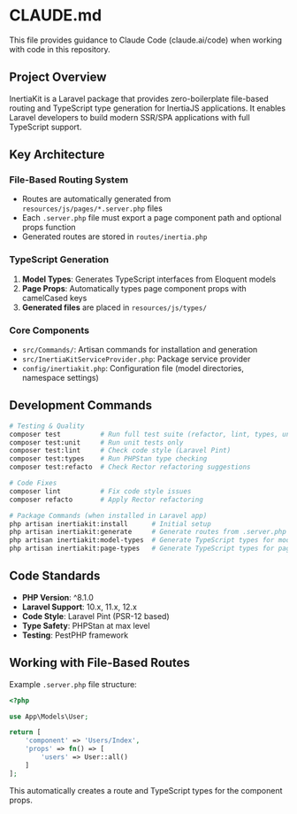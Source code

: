 # CLAUDE.md

This file provides guidance to Claude Code (claude.ai/code) when working with code in this repository.

## Project Overview

InertiaKit is a Laravel package that provides zero-boilerplate file-based routing and TypeScript type generation for InertiaJS applications. It enables Laravel developers to build modern SSR/SPA applications with full TypeScript support.

## Key Architecture

### File-Based Routing System
- Routes are automatically generated from `resources/js/pages/*.server.php` files
- Each `.server.php` file must export a page component path and optional props function
- Generated routes are stored in `routes/inertia.php`

### TypeScript Generation
1. **Model Types**: Generates TypeScript interfaces from Eloquent models
2. **Page Props**: Automatically types page component props with camelCased keys
3. **Generated files** are placed in `resources/js/types/`

### Core Components
- `src/Commands/`: Artisan commands for installation and generation
- `src/InertiaKitServiceProvider.php`: Package service provider
- `config/inertiakit.php`: Configuration file (model directories, namespace settings)

## Development Commands

```bash
# Testing & Quality
composer test          # Run full test suite (refactor, lint, types, unit tests)
composer test:unit     # Run unit tests only
composer test:lint     # Check code style (Laravel Pint)
composer test:types    # Run PHPStan type checking
composer test:refacto  # Check Rector refactoring suggestions

# Code Fixes
composer lint          # Fix code style issues
composer refacto       # Apply Rector refactoring

# Package Commands (when installed in Laravel app)
php artisan inertiakit:install      # Initial setup
php artisan inertiakit:generate     # Generate routes from .server.php files
php artisan inertiakit:model-types  # Generate TypeScript types for models
php artisan inertiakit:page-types   # Generate TypeScript types for page props
```

## Code Standards

- **PHP Version**: ^8.1.0
- **Laravel Support**: 10.x, 11.x, 12.x
- **Code Style**: Laravel Pint (PSR-12 based)
- **Type Safety**: PHPStan at max level
- **Testing**: PestPHP framework

## Working with File-Based Routes

Example `.server.php` file structure:
```php
<?php

use App\Models\User;

return [
    'component' => 'Users/Index',
    'props' => fn() => [
        'users' => User::all()
    ]
];
```

This automatically creates a route and TypeScript types for the component props.